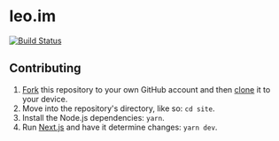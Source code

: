 # leo.im

[![Build Status](https://circleci.com/gh/leo/site.svg?&style=shield)](https://circleci.com/gh/leo/site)

## Contributing

1. [Fork](https://help.github.com/articles/fork-a-repo) this repository to your own GitHub account and then [clone](https://help.github.com/articles/cloning-a-repository) it to your device.
2. Move into the repository's directory, like so: `cd site`.
3. Install the Node.js dependencies: `yarn`.
4. Run [Next.js](https://github.com/zeit/next.js) and have it determine changes: `yarn dev`.
